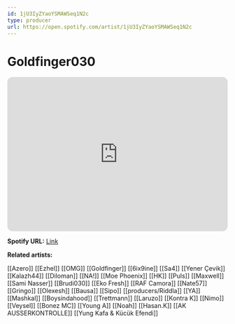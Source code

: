 ```yaml
---
id: 1jU3IyZYaoYSMAWSeq1N2c
type: producer
url: https://open.spotify.com/artist/1jU3IyZYaoYSMAWSeq1N2c
---
```

# Goldfinger030

<iframe style="border-radius:12px" src="https://open.spotify.com/embed/artist/1jU3IyZYaoYSMAWSeq1N2c" width="100%" height="352" frameBorder="0" allowfullscreen="" allow="autoplay; clipboard-write; encrypted-media; fullscreen; picture-in-picture" loading="lazy"></iframe>

**Spotify URL:** [Link](https://open.spotify.com/artist/1jU3IyZYaoYSMAWSeq1N2c)

**Related artists:**

[[Azero]]
[[Ezhel]]
[[OMG]]
[[Goldfinger]]
[[6ix9ine]]
[[Sa4]]
[[Yener Çevik]]
[[Kalazh44]]
[[Diloman]]
[[NA!]]
[[Moe Phoenix]]
[[HK]]
[[Puls]]
[[Maxwell]]
[[Sami Nasser]]
[[Brudi030]]
[[Eko Fresh]]
[[RAF Camora]]
[[Nate57]]
[[Gringo]]
[[Olexesh]]
[[Bausa]]
[[Sipo]]
[[producers/Riddla]]
[[YA]]
[[Mashkal]]
[[Boysindahood]]
[[Trettmann]]
[[Laruzo]]
[[Kontra K]]
[[Nimo]]
[[Veysel]]
[[Bonez MC]]
[[Young A]]
[[Noah]]
[[Hasan.K]]
[[AK AUSSERKONTROLLE]]
[[Yung Kafa & Kücük Efendi]]
